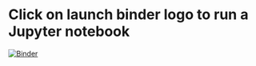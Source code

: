 # Click on launch binder logo to run a Jupyter notebook
[![Binder](https://mybinder.org/badge_logo.svg)](https://mybinder.org/v2/gh/iassenev/lamps_similarity_vgg19/master/lamps.ipynb)